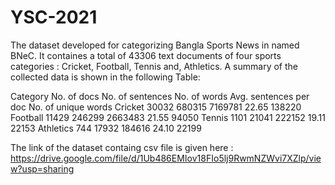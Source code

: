 # YSC-2021
The dataset developed for categorizing Bangla Sports News in named BNeC. It containes a total of 43306 text documents of four sports categories : Cricket, Football, Tennis and, Athletics.
A summary of the collected data is shown in the following Table:

Category	No. of docs	No. of sentences	No. of words	Avg. sentences per doc	No. of unique words
Cricket	30032	680315	7169781	22.65	138220
Football	11429	246299	2663483	21.55	94050
Tennis	1101	21041	222152	19.11	22153
Athletics	744	17932	184616	24.10	22199

The link of the dataset containg csv file is given here : https://drive.google.com/file/d/1Ub486EMIov18FIo5lj9RwmNZWvi7XZlp/view?usp=sharing
